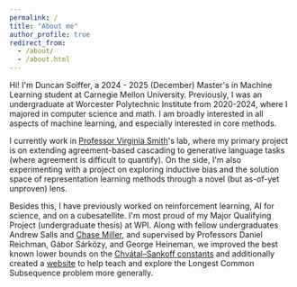 ```yaml
---
permalink: /
title: "About me"
author_profile: true
redirect_from: 
  - /about/
  - /about.html
---
```



Hi! I'm Duncan Soiffer, a 2024 - 2025 (December) Master's in Machine Learning student at Carnegie Mellon University. Previously, I was an undergraduate at Worcester Polytechnic Institute from 2020-2024, where I majored in computer science and math. I am broadly interested in all aspects of machine learning, and especially interested in core methods.

I currently work in [Professor Virginia Smith](https://www.cs.cmu.edu/~smithv/)'s lab, where my primary project is on extending agreement-based cascading to generative language tasks (where agreement is difficult to quantify). On the side, I'm also experimenting with a project on exploring inductive bias and the solution space of representation learning methods through a novel (but as-of-yet unproven) lens.

Besides this, I have previously worked on reinforcement learning, AI for science, and on a cubesatellite. I'm most proud of my Major Qualifying Project (undergraduate thesis) at WPI. Along with fellow undergraduates Andrew Salls and [Chase Miller](thecpmills.com), and supervised by Professors Daniel Reichman, Gábor Sárközy, and George Heineman, we improved the best known lower bounds on the [Chvátal–Sankoff constants](https://en.wikipedia.org/wiki/Chv%C3%A1tal%E2%80%93Sankoff_constants) and additionally created a [website](https://statistics-of-subsequences.github.io/) to help teach and explore the Longest Common Subsequence problem more generally.